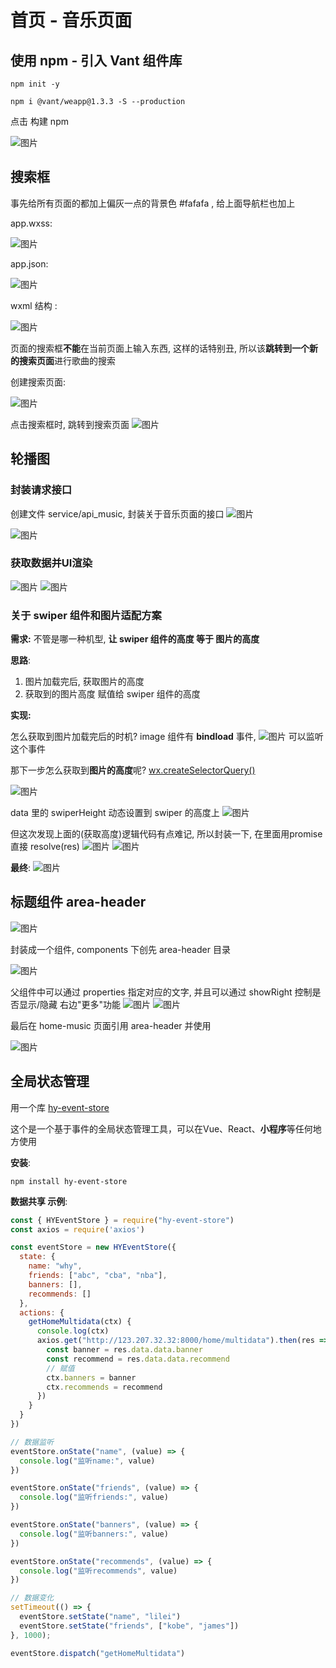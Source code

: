 # 首页 - 音乐页面
## 使用 npm - 引入 Vant 组件库
```
npm init -y
```
```
npm i @vant/weapp@1.3.3 -S --production
```
点击 构建 npm

![图片](../.vuepress/public/images/np1.png)
## 搜索框
事先给所有页面的都加上偏灰一点的背景色 #fafafa , 给上面导航栏也加上

app.wxss:

![图片](../.vuepress/public/images/sou1.png)

app.json: 

![图片](../.vuepress/public/images/sou2.png)

wxml 结构 : 

![图片](../.vuepress/public/images/sou3.png)

页面的搜索框**不能**在当前页面上输入东西, 这样的话特别丑, 所以该**跳转到一个新的搜索页面**进行歌曲的搜索

创建搜索页面: 

![图片](../.vuepress/public/images/sou4.png)

点击搜索框时, 跳转到搜索页面 
![图片](../.vuepress/public/images/sou5.png)
## 轮播图
### 封装请求接口 
创建文件 service/api_music, 封装关于音乐页面的接口
![图片](../.vuepress/public/images/lunbo1.png)

![图片](../.vuepress/public/images/lunbo2.png)

### 获取数据并UI渲染
![图片](../.vuepress/public/images/lunbo3.png)
![图片](../.vuepress/public/images/lunbo4.png)

### 关于 swiper 组件和图片适配方案
**需求:** 不管是哪一种机型,  **让 swiper 组件的高度 等于 图片的高度**

**思路**: 
1. 图片加载完后, 获取图片的高度
2. 获取到的图片高度 赋值给 swiper 组件的高度 

**实现:** 

怎么获取到图片加载完后的时机? image 组件有 **bindload** 事件, 
![图片](../.vuepress/public/images/bindload.png)
可以监听这个事件

那下一步怎么获取到**图片的高度**呢?  [wx.createSelectorQuery()](https://developers.weixin.qq.com/miniprogram/dev/api/wxml/wx.createSelectorQuery.html)

![图片](../.vuepress/public/images/lunbo5.png)

data 里的 swiperHeight 动态设置到 swiper 的高度上
![图片](../.vuepress/public/images/lunbo6.png)

但这次发现上面的(获取高度)逻辑代码有点难记, 所以封装一下, 在里面用promise 直接 resolve(res)
![图片](../.vuepress/public/images/rect1.png)
![图片](../.vuepress/public/images/rect2.png)

**最终**: 
![图片](../.vuepress/public/images/rect3.png)
## 标题组件 area-header 
![图片](../.vuepress/public/images/areaheader1.png)

封装成一个组件, components 下创先 area-header 目录 

![图片](../.vuepress/public/images/ah2.png)

父组件中可以通过 properties 指定对应的文字, 并且可以通过 showRight 控制是否显示/隐藏 右边"更多"功能
![图片](../.vuepress/public/images/ah3.png)
![图片](../.vuepress/public/images/ah4.png)

最后在 home-music 页面引用 area-header 并使用

![图片](../.vuepress/public/images/ah6.png)

## 全局状态管理 
用一个库 [hy-event-store](https://github.com/coderwhy/hy-event-store)

这个是一个基于事件的全局状态管理工具，可以在Vue、React、**小程序**等任何地方使用

**安装**: 
```
npm install hy-event-store
```
**数据共享 示例**: 
```js
const { HYEventStore } = require("hy-event-store")
const axios = require('axios')

const eventStore = new HYEventStore({
  state: {
    name: "why",
    friends: ["abc", "cba", "nba"],
    banners: [],
    recommends: []
  },
  actions: {
    getHomeMultidata(ctx) {
      console.log(ctx)
      axios.get("http://123.207.32.32:8000/home/multidata").then(res => {
        const banner = res.data.data.banner
        const recommend = res.data.data.recommend
        // 赋值
        ctx.banners = banner
        ctx.recommends = recommend
      })
    }
  }
})

// 数据监听
eventStore.onState("name", (value) => {
  console.log("监听name:", value)
})

eventStore.onState("friends", (value) => {
  console.log("监听friends:", value)
})

eventStore.onState("banners", (value) => {
  console.log("监听banners:", value)
})

eventStore.onState("recommends", (value) => {
  console.log("监听recommends", value)
})

// 数据变化
setTimeout(() => {
  eventStore.setState("name", "lilei")
  eventStore.setState("friends", ["kobe", "james"])
}, 1000);

eventStore.dispatch("getHomeMultidata")
```















